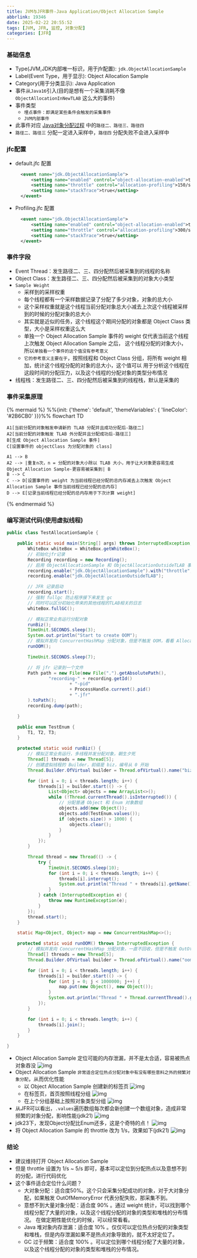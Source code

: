 ```yaml
---
title: JVM与JFR事件-Java Application/Object Allocation Sample
abbrlink: 19346
date: 2025-02-22 20:55:52
tags: [JVM, JFR, 监控, 对象分配]
categories: [JFR]
---
```


### 基础信息
- Type(JVM,JDK内部唯一标识，用于jfr配置): `jdk.ObjectAllocationSample`
- Label(Event Type，用于显示): Object Allocation Sample
- Category(用于分类显示): Java Application
- 事件从`Java16`引入(目的是想有一个采集消耗不像 `ObjectAllocationInNewTLAB` 这么大的事件)
- 事件类型
  - `埋点事件：即满足某些条件会触发的采集事件`
  - `JVM内部事件`
- 此事件对应 [Java对象分配过程](https://taeyang0126.github.io/2025/02/22/jvm/java-dui-xiang-fen-pei-guo-cheng/posts/undefined/?highlight=%E5%AF%B9%E8%B1%A1%E5%88%86%E9%85%8D) 中的`路径二、路径三、路径四`
- `路径二、路径三` 分配一定进入采样中，`路径四` 分配失败不会进入采样中

### jfc配置
- default.jfc 配置
  ```xml
    <event name="jdk.ObjectAllocationSample">
        <setting name="enabled" control="object-allocation-enabled">true</setting>
        <setting name="throttle" control="allocation-profiling">150/s</setting>
        <setting name="stackTrace">true</setting>
    </event>
  ```
- Profiling.jfc 配置
  ```xml
    <event name="jdk.ObjectAllocationSample">
        <setting name="enabled" control="object-allocation-enabled">true</setting>
        <setting name="throttle" control="allocation-profiling">300/s</setting>
        <setting name="stackTrace">true</setting>
    </event>
  ```

### 事件字段
- Event Thread：发生路径二、三、四分配然后被采集到的线程的名称
- Object Class：发生路径二、三、四分配然后被采集到的对象大小类型
- `Sample Weight`
  - 采样到的采样权重
  - 每个线程都有一个采样数据记录了分配了多少对象，对象的总大小
  - 这个采样权重就是这个线程当前分配对象总大小减去上次这个线程被采样到的时候的分配对象的总大小
  - 其实就是近似的任务，这个线程这个期间分配的对象都是 Object Class 类型，大小是采样权重这么大
  - 单独一个 Object Allocation Sample 事件的 weight 仅代表当前这个线程上次触发 Object Allocation Sample 之后，
    这个线程分配的对象大小，所以`单独看一个事件的这个值没有参考意义`
  - `它的参考意义主要在于`，按照线程和 Object Class 分组，将所有 weight 相加，统计这个线程分配的对象的总大小，这个值可以
    用于分析这个线程在这段时间的分配压力，以及这个线程的分配对象的类型分布情况
- 线程栈：发生路径二、三、四分配然后被采集到的线程栈，默认是采集的

### 事件采集原理
{% mermaid %}
%%{init: {'theme': 'default', 'themeVariables': { 'lineColor': '#2B6CB0' }}}%%
flowchart TD

    A1[当前分配的对象触发申请新的 TLAB 分配并且成功分配后-路径二]
    A2[当前分配的对象触发 TLAB 外分配并且分配成功后-路径三]
    B[生成 Object Allocation Sample 事件]
    C[设置事件的 objectClass 为分配对象的 class]

    A1 --> B
    A2 --> |重复n次，n = 分配的对象大小除以 TLAB 大小，用于让大对象更容易生成 Object Allocation Sample-更容易被采集到| B
    B --> C
    C --> D[设置事件的 weight 为当前线程已经分配的总内存减去上次触发 Object Allocation Sample 事件当前线程已经分配的总内存]
    D --> E[记录当前线程已经分配的总内存用于下次计算 weight]

{% endmermaid %}

### 编写测试代码(使用虚拟线程)
```java
public class TestAllocationSample {

    public static void main(String[] args) throws InterruptedException, IOException {
        WhiteBox whiteBox = WhiteBox.getWhiteBox();
        // 初始化jfr记录
        Recording recording = new Recording();
        // 启用 ObjectAllocationSample 和 ObjectAllocationOutsideTLAB 事件，用于对比
        recording.enable("jdk.ObjectAllocationSample").with("throttle", "150/s");
        recording.enable("jdk.ObjectAllocationOutsideTLAB");

        // JFR 记录启动
        recording.start();
        // 强制 fullgc 防止程序接下来发生 gc
        // 同时可以区分初始化带来的其他线程的TLAB相关的日志
        whiteBox.fullGC();

        // 模拟正常业务运行分配对象
        runBiz();
        TimeUnit.SECONDS.sleep(3);
        System.out.println("Start to create OOM");
        // 模拟并发向 ConcurrentHashMap 分配对象，但是不触发 OOM，看看 Allocation  Outside TLAB 是否可以捕捉到
        runOOM();

        TimeUnit.SECONDS.sleep(7);

        // 将 jfr 记录到一个文件
        Path path = new File(new File(".").getAbsolutePath(),
                "recording-" + recording.getId()
                        + "-pid"
                        + ProcessHandle.current().pid()
                        + ".jfr"
        ).toPath();
        recording.dump(path);

    }

    public enum TestEnum {
        T1, T2, T3;
    }

    protected static void runBiz() {
        // 模拟正常业务运行，多线程并发分配对象，朝生夕死
        Thread[] threads = new Thread[5];
        // 创建虚拟线程的 Builder，前缀是 biz，编号从 0 开始
        Thread.Builder.OfVirtual builder = Thread.ofVirtual().name("biz", 0);

        for (int i = 0; i < threads.length; i++) {
            threads[i] = builder.start(() -> {
                List<Object> objects = new ArrayList<>();
                while (!Thread.currentThread().isInterrupted()) {
                    // 分配普通 Object 和 Enum 对象数组
                    objects.add(new Object());
                    objects.add(TestEnum.values());
                    if (objects.size() > 1000) {
                        objects.clear();
                    }
                }
            });
        }

        Thread thread = new Thread(() -> {
            try {
                TimeUnit.SECONDS.sleep(10);
                for (int i = 0; i < threads.length; i++) {
                    threads[i].interrupt();
                    System.out.println("Thread " + threads[i].getName() + " interrupted");
                }
            } catch (InterruptedException e) {
                throw new RuntimeException(e);
            }
        });
        thread.start();
    }

    static Map<Object, Object> map = new ConcurrentHashMap<>();

    protected static void runOOM() throws InterruptedException {
        // 模拟并发向 ConcurrentHashMap 分配对象，一直不回收，但是不触发 OutOfMemoryError
        Thread[] threads = new Thread[5];
        Thread.Builder.OfVirtual builder = Thread.ofVirtual().name("oom", 0);

        for (int i = 0; i < threads.length; i++) {
            threads[i] = builder.start(() -> {
                for (int j = 0; j < 1000000; j++) {
                    map.put(new Object(), new Object());
                }
                System.out.println("Thread " + Thread.currentThread().getName() + " finish");
            });
        }

        for (int i = 0; i < threads.length; i++) {
            threads[i].join();
        }
    }

}
```
- Object Allocation Sample 定位可能的内存泄漏，并不是太合适，容易被热点对象吞没
  ![img](/images/jfr/15.png)
- Object Allocation Sample `非常适合定位热点分配对象中有没有哪些意料之外的频繁对象分配`，从而优化性能
  - 以 Object Allocation Sample 创建新的标签页
  ![img](/images/jfr/16.png)
  - 在标签页，首页按照线程分组
  ![img](/images/jfr/17.png)
  - 在上个分组基础上按照对象类型分组
  ![img](/images/jfr/18.png)
- 从JFR可以看出，`.values`遍历数组每次都会新创建一个数组对象，造成非常频繁的对象分配，影响性能(jdk21)
  ![img](/images/jfr/19.png)
- jdk23下，发现Object分配比Enum还多，这是个奇特的点！
  ![img](/images/jfr/20.png)
- 将 Object Allocation Sample 的 throttle 改为 1/s，效果如下(jdk21)
  ![img](/images/jfr/21.png)

### 结论
- 建议维持打开 Object Allocation Sample
- 但是 throttle 设置为 1/s ~ 5/s 即可，基本可以定位到分配热点以及意想不到的分配，进行代码优化
- 这个事件适合定位什么问题？
  - 大对象分配：适合度50%。这个只会采集分配成功的对象，对于大对象分配，如果触发 OutOfMemoryError 代表分配失败，那采集不到。
  - 意想不到大量对象分配：适合度 90% 。通过 weight 统计，可以找到哪个线程分配了大量的对象，以及这个线程分配的对象的类型和堆栈的分布情况。
    在做定期性能优化的时候，可以经常看看。
  - Java 堆对象内存泄漏：适合度 10% 。仅仅可以定位热点分配的对象类型和堆栈，但是内存泄漏如果不是热点对象导致的，就不太好定位了。
  - GC 过于频繁：适合度 100% 。可以定位到哪个线程分配了大量的对象，以及这个线程分配的对象的类型和堆栈的分布情况。